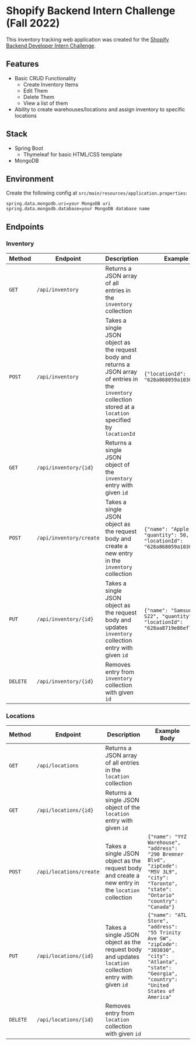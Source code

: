 # Shopify Backend Intern Challenge (Fall 2022)
This inventory tracking web application was created for the [Shopify Backend Developer Intern Challenge](https://docs.google.com/document/d/1PoxpoaJymXmFB3iCMhGL6js-ibht7GO_DkCF2elCySU/edit?usp=sharing).

## Features
- Basic CRUD Functionality
  - Create Inventory Items
  - Edit Them
  - Delete Them
  - View a list of them
- Ability to create warehouses/locations and assign inventory to specific locations

## Stack
- Spring Boot
  - Thymeleaf for basic HTML/CSS template
- MongoDB

## Environment
Create the following config at `src/main/resources/application.properties`:
```
spring.data.mongodb.uri=your MongoDB uri
spring.data.mongodb.database=your MongoDB database name
```

## Endpoints
### Inventory
| Method   | Endpoint              | Description                                                                                                                                                       | Example Body                                                                          |
|----------|-----------------------|-------------------------------------------------------------------------------------------------------------------------------------------------------------------|---------------------------------------------------------------------------------------|
| `GET`    | `/api/inventory`      | Returns a JSON array of all entries in the `inventory` collection                                                                                                 |
| `POST`   | `/api/inventory`      | Takes a single JSON object as the request body and returns a JSON array of entries in the `inventory` collection stored at a `location` specified by `locationId` | `{"locationId": "628a868059a10309f7f35172"}`|
| `GET`    | `/api/inventory/{id}` | Returns a single JSON object of the `inventory` entry with given `id`                                                                                             |
| `POST`   | `/api/inventory/create`   | Takes a single JSON object as the request body and create a new entry in the `inventory` collection                                                               | `{"name": "Apple iPhone 13", "quantity": 50, "locationId": "628a868059a10309f7f35172"}`     |
| `PUT`    | `/api/inventory/{id}`     | Takes a single JSON object as the request body and updates `inventory` collection entry with given `id`                                                           | `{"name": "Samsung Galaxy S22", "quantity": 300, "locationId": "628aa8719e86ef7e8d6bc6e3"}` |
| `DELETE` | `/api/inventory/{id}`     | Removes entry from `inventory` collection with given `id`                                                                                                         |
### Locations
| Method   | Endpoint           | Description                                                                                                 | Example Body                                                                                                                                  |
|----------|--------------------|-------------------------------------------------------------------------------------------------------------|-----------------------------------------------------------------------------------------------------------------------------------------------|
| `GET`    | `/api/locations`  | Returns a JSON array of all entries in the `location` collection                                            |
| `GET`    | `/api/locations/{id}`  | Returns a single JSON object of the `location` entry with given `id` |
| `POST`   | `/api/locations/create` | Takes a single JSON object as the request body and create a new entry in the `location` collection          | `{"name": "YYZ Warehouse", "address": "290 Bremner Blvd", "zipCode": "M5V 3L9", "city": "Toronto", "state": "Ontario" "country": "Canada"}`             |
| `PUT`    | `/api/locations/{id}`  | Takes a single JSON object as the request body and updates `location` collection entry with given `id`      | `{"name": "ATL Store", "address": "55 Trinity Ave SW", "zipCode": "303030", "city": "Atlanta", "state": "Georgia", "country": "United States of America"` |
| `DELETE` | `/api/locations/{id}`  | Removes entry from `location` collection with given `id`                                                    |

